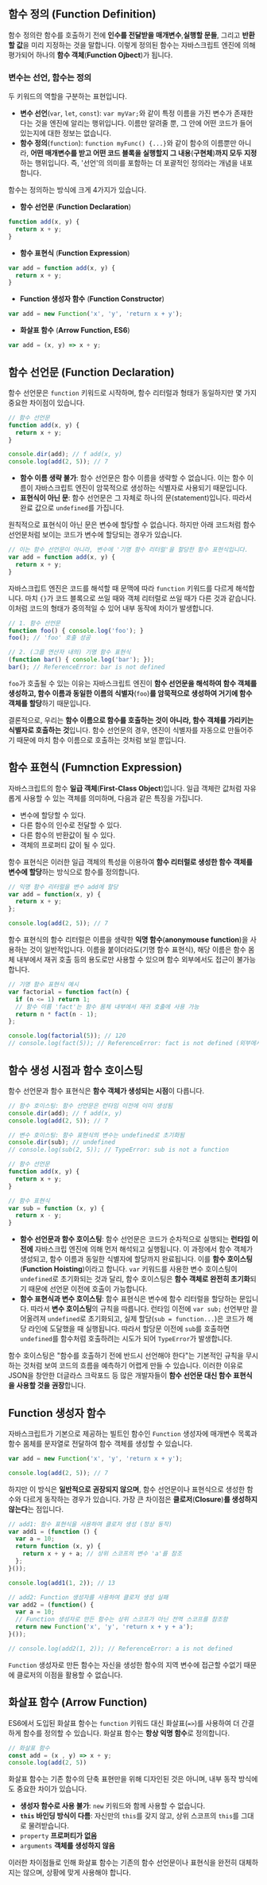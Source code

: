 ## 함수 정의 (Function Definition)

함수 정의란 함수를 호출하기 전에 **인수를 전달받을 매개변수**,**실행할 문들**, 그리고 **반환할 값**을 미리 지정하는 것을 말합니다.
이렇게 정의된 함수는 자바스크립트 엔진에 의해 평가되어 하나의 **함수 객체**(**Function Ojbect**)가 됩니다.

### 변수는 선언, 함수는 정의

두 키워드의 역할을 구분하는 표현입니다.
- **변수 선언**(`var`, `let`, `const`): `var myVar;`와 같이 특정 이름을 가진 변수가 존재한다는 것을 엔진에 알리는 행위입니다. 이름만 알려줄 뿐, 그 안에 어떤 코드가 들어있는지에 대한 정보는 없습니다.
- **함수 정의**(`function`): `function myFunc() {...}`와 같이 함수의 이름뿐만 아니라, **어떤 매개변수를 받고 어떤 코드 블록을 실행할지 그 내용**(**구현체**)**까지 모두 지정**하는 행위입니다. 즉, '선언'의 의미를 포함하는 더 포괄적인 정의라는 개념을 내포합니다.

함수는 정의하는 방식에 크게 4가지가 있습니다.
- **함수 선언문** (**Function Declaration**)
```javascript
function add(x, y) {
  return x + y;
}
```

- **함수 표현식** (**Function Expression**)
```javascript
var add = function add(x, y) {
  return x + y;
}
```

- **Function 생성자 함수** (**Function Constructor**)
```javascript
var add = new Function('x', 'y', 'return x + y');
```

- **화살표 함수** (**Arrow Function, ES6**)
```javascript
var add = (x, y) => x + y;
```


## 함수 선언문 (Function Declaration)

함수 선언문은 `function` 키워드로 시작하며, 함수 리터럴과 형태가 동일하지만 몇 가지 중요한 차이점이 있습니다.

```javascript
// 함수 선언문
function add(x, y) {
  return x + y;
}

console.dir(add); // f add(x, y)
console.log(add(2, 5)); // 7
```
- **함수 이름 생략 불가**: 함수 선언문은 함수 이름을 생략할 수 없습니다. 이는 함수 이름이 자바스크립트 엔진이 암묵적으로 생성하는 식별자로 사용되기 때문입니다.
- **표현식이 아닌 문**: 함수 선언문은 그 자체로 하나의 문(statement)입니다. 따라서 완료 값으로 `undefined`를 가집니다.

원칙적으로 표현식이 아닌 문은 변수에 할당할 수 없습니다.
하지만 아래 코드처럼 함수 선언문처럼 보이는 코드가 변수에 할당되는 경우가 있습니다.
```javascript
// 이는 함수 선언문이 아니라, 변수에 '기명 함수 리터럴'을 할당한 함수 표현식입니다.
var add = function add(x, y) {
  return x + y;
}
```
자바스크립트 엔진은 코드를 해석할 때 문맥에 따라 `function` 키워드를 다르게 해석합니다. 마치 `{}`가 코드 블록으로 쓰일 때와 객체 리터럴로 쓰일 때가 다른 것과 같습니다.
이처럼 코드의 형태가 중의적일 수 있어 내부 동작에 차이가 발생합니다.
```javascript
// 1. 함수 선언문
function foo() { console.log('foo'); }
foo(); // 'foo' 호출 성공

// 2. (그룹 연산자 내의) 기명 함수 표현식
(function bar() { console.log('bar'); });
bar(); // ReferenceError: bar is not defined
```
`foo`가 호출될 수 있는 이유는 자바스크립트 엔진이 **함수 선언문을 해석하여 함수 객체를 생성하고, 함수 이름과 동일한 이름의 식별자**(`foo`)**를 암묵적으로 생성하여 거기에 함수 객체를 할당**하기 때문입니다.

결론적으로, 우리는 **함수 이름으로 함수를 호출하는 것이 아니라, 함수 객체를 가리키는 식별자로 호출하는 것**입니다. 
함수 선언문의 경우, 엔진이 식별자를 자동으로 만들어주기 때문에 마치 함수 이름으로 호출하는 것처럼 보일 뿐입니다.


## 함수 표현식 (Fumnction Expression)

자바스크립트의 함수 **일급 객체**(**First-Class Object**)입니다. 일급 객체란 값처럼 자유롭게 사용할 수 있는 객체를 의미하며, 다음과 같은 특징을 가집니다.
- 변수에 할당할 수 있다.
- 다른 함수의 인수로 전달할 수 있다.
- 다른 함수의 반환값이 될 수 있다.
- 객체의 프로퍼티 값이 될 수 있다.

함수 표현식은 이러한 일급 객체의 특성을 이용하여 **함수 리터럴로 생성한 함수 객체를 변수에 할당**하는 방식으로 함수를 정의합니다.
```javascript
// 익명 함수 리터럴을 변수 add에 할당
var add = function(x, y) {
  return x + y;
};

console.log(add(2, 5)); // 7
```
함수 표현식의 함수 리터럴은 이름을 생략한 **익명 함수**(**anonymouse function**)을 사용하는 것이 일반적입니다.
이름을 붙이더라도(기명 함수 표현식), 해당 이름은 함수 몸체 내부에서 재귀 호출 등의 용도로만 사용할 수 있으며 함수 외부에서도 접근이 불가능합니다.

```javascript
// 기명 함수 표현식 예시
var factorial = function fact(n) {
  if (n <= 1) return 1;
  // 함수 이름 'fact'는 함수 몸체 내부에서 재귀 호출에 사용 가능
  return n * fact(n - 1);
};

console.log(factorial(5)); // 120
// console.log(fact(5)); // ReferenceError: fact is not defined (외부에서는 호출 불가)
```

## 함수 생성 시점과 함수 호이스팅

함수 선언문과 함수 표현식은 **함수 객체가 생성되는 시점**이 다릅니다.
```javascript
// 함수 호이스팅: 함수 선언문은 런타임 이전에 이미 생성됨
console.dir(add); // f add(x, y)
console.log(add(2, 5)); // 7

// 변수 호이스팅: 함수 표현식의 변수는 undefined로 초기화됨
console.dir(sub); // undefined
// console.log(sub(2, 5)); // TypeError: sub is not a function

// 함수 선언문
function add(x, y) {
  return x + y;
}

// 함수 표현식
var sub = function (x, y) {
  return x - y;
}
```
- **함수 선언문과 함수 호이스팅**: 함수 선언문은 코드가 순차적으로 실행되는 **런타임 이전에** 자바스크립 엔진에 의해 먼저 해석되고 실행됩니다.
이 과정에서 함수 객체가 생성되고, 함수 이름과 동일한 식별자에 할당까지 완료됩니다. 이를 **함수 호이스팅**(**Function Hoisting**)이라고 합니다.
`var` 키워드를 사용한 변수 호이스팅이 `undefined`로 초기화되는 것과 달리, 함수 호이스팅은 **함수 객체로 완전히 초기화**되기 때문에 선언문 이전에 호출이 가능합니다.
- **함수 표현식과 변수 호이스팅**: 함수 표현식은 변수에 함수 리터럴을 할당하는 문입니다. 따라서 **변수 호이스팅**의 규칙을 따릅니다.
런타임 이전에 `var sub;` 선언부만 끌어올려져 `undefined`로 초기화되고, 실제 할당(`sub = function...`)은 코드가 해당 라인에 도달했을 때 실행됩니다.
따라서 할당문 이전에 `sub`를 호출하면 `undefined`를 함수처럼 호출하려는 시도가 되어 `TypeError`가 발생합니다.

함수 호이스팅은 "함수를 호출하기 전에 반드시 선언해야 한다"는 기본적인 규칙을 무시하는 것처럼 보여 코드의 흐름을 예측하기 어렵게 만들 수 있습니다.
이러한 이유로 JSON을 창안한 더글라스 크락포드 등 많은 개발자들이 **함수 선언문 대신 함수 표현식을 사용할 것을 권장**합니다.

## Function 생성자 함수

자바스크립트가 기본으로 제공하는 빌트인 함수인 `Function` 생성자에 매개변수 목록과 함수 몸체를 문자열로 전달하여 함수 객체를 생성할 수 있습니다.
```javascript
var add = new Function('x', 'y', 'return x + y');

console.log(add(2, 5)); // 7
```
하지만 이 방식은 **일반적으로 권장되지 않으며**, 함수 선언문이나 표현식으로 생성한 함수와 다르게 동작하는 경우가 있습니다.
가장 큰 차이점은 **클로저**(**Closure**)**를 생성하지 않는다**는 점입니다.
```javascript
// add1: 함수 표현식을 사용하여 클로저 생성 (정상 동작)
var add1 = (function () {
  var a = 10;
  return function (x, y) {
    return x + y + a; // 상위 스코프의 변수 'a'를 참조
  };
}());

console.log(add1(1, 2)); // 13

// add2: Function 생성자를 사용하여 클로저 생성 실패
var add2 = (function() {
  var a = 10;
  // Function 생성자로 만든 함수는 상위 스코프가 아닌 전역 스코프를 참조함
  return new Function('x', 'y', 'return x + y + a');
}());

// console.log(add2(1, 2)); // ReferenceError: a is not defined
```
`Function` 생성자로 만든 함수는 자신을 생성한 함수의 지역 변수에 접근할 수없기 때문에 클로저의 이점을 활용할 수 없습니다.

## 화살표 함수 (Arrow Function)

ES6에서 도입된 화살표 함수는 `function` 키워드 대신 화살표(`=>`)를 사용하여  더 간결하게 함수를 정의할 수 있습니다.
화살표 함수는 **항상 익명 함수**로 정의합니다.
```javascript
// 화살표 함수
const add = (x , y) => x + y;
console.log(add(2, 5))
```
화살표 함수는 기존 함수의 단축 표현만을 위해 디자인된 것은 아니며, 내부 동작 방식에도 중요한 차이가 있습니다.
- **생성자 함수로 사용 불가**: `new` 키워드와 함께 사용할 수 없습니다.
- **`this` 바인딩 방식이 다름**: 자신만의 `this`를 갖지 않고, 상위 스코프의 `this`를 그대로 물려받습니다.
- `property` **프로퍼티가 없음**
- `arguments` **객체를 생성하지 않음**

이러한 차이점들로 인해 화살표 함수는 기존의 함수 선언문이나 표현식을 완전히 대체하지는 않으며, 상황에 맞게 사용해야 합니다.